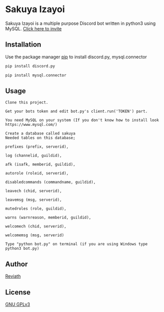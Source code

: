 # Sakuya Izayoi

Sakuya Izayoi is a multiple purpose Discord bot written in python3 using MySQL. [Click here to invite](https://discord.com/oauth2/authorize?client_id=808385152601817169&scope=bot&permissions=8)

## Installation

Use the package manager [pip](https://pip.pypa.io/en/stable/) to install discord.py, mysql.connector

```bash
pip install discord.py
```

```bash
pip install mysql.connector
```

## Usage

```
Clone this project.
```

```
Get your bots token and edit bot.py's client.run('TOKEN') part.  
```

```
You need MySQL on your system (If you don't know how to install look https://www.mysql.com/)
```

```
Create a database called sakuya
Needed tables on this database;

prefixes (prefix, serverid),

log (channelid, guildid),

afk (isafk, memberid, guildid),

autorole (roleid, serverid),

disabledcommands (commandname, guildid),

leavech (chid, serverid),

leavemsg (msg, serverid),

mutedroles (role, guildid),

warns (warnreason, memberid, guildid),

welcomech (chid, serverid),

welcomemsg (msg, serverid)
```

```
Type "python bot.py" on terminal (if you are using Windows type python3 bot.py)
```

## Author

[Reviath](https://discord.com/users/770218429096656917/)

## License
[GNU GPLv3](LICENSE)
